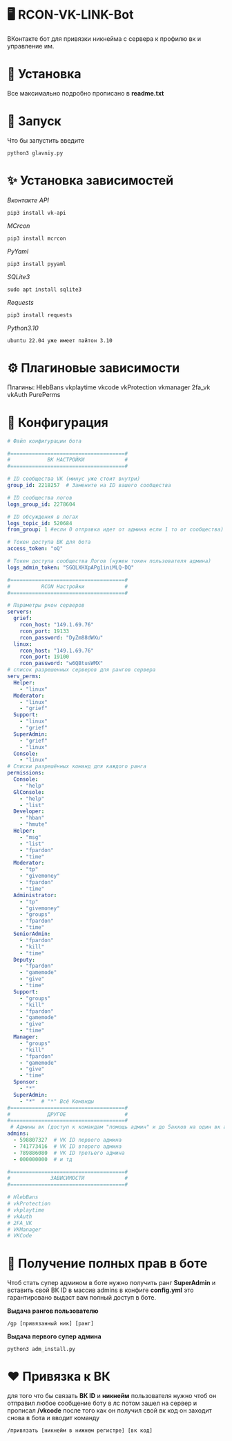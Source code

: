 # 🖥 RCON-VK-LINK-Bot
ВКонтакте бот для привязки никнейма с сервера к профилю вк и управление им.

# 🚀 Установка
Все максимально подробно прописано в **readme.txt**

# 🥵 Запуск
Что бы запустить введите 
```
python3 glavniy.py
```

# **✨ Установка зависимостей**

*Вконтакте API*
```
pip3 install vk-api
```
*MCrcon*
```
pip3 install mcrcon
```
*PyYaml*
```
pip3 install pyyaml
```
*SQLite3*
```
sudo apt install sqlite3
```
*Requests*
```
pip3 install requests
```
*Python3.10*
```
ubuntu 22.04 уже имеет пайтон 3.10
```

# ⚙️ Плагиновые зависимости
Плагины:
HlebBans
vkplaytime
vkcode
vkProtection
vkmanager
2fa_vk
vkAuth
PurePerms

# 📝 Конфигурация

```yaml
# Файл конфигурации бота

#=====================================#
#            ВК НАСТРОЙКИ             #
#=====================================#

# ID сообщества VK (минус уже стоит внутри) 
group_id: 2218257  # Замените на ID вашего сообщества

# ID сообщества логов
logs_group_id: 2278604

# ID обсуждения в логах
logs_topic_id: 520684
from_group: 1 #если 0 отправка идет от админа если 1 то от сообщества)

# Токен доступа ВК для бота
access_token: "oQ"

# Токен доступа сообщества Логов (нужен токен пользователя админа)
logs_admin_token: "SGQLXHXpAPg1iniMLQ-DQ"

#=====================================#
#          RCON Настройки             #
#=====================================#

# Параметры ркон серверов
servers:
  grief:
    rcon_host: "149.1.69.76"
    rcon_port: 19133
    rcon_password: "DyZm88dWXu"
  linux:
    rcon_host: "149.1.69.76"
    rcon_port: 19100
    rcon_password: "w6QBtusWMX"
# список разрешенных серверов для рангов сервера
serv_perms:
  Helper:
    - "linux"
  Moderator:
    - "linux"
    - "grief"
  Support:
    - "linux"
    - "grief"
  SuperAdmin:
    - "grief"
    - "linux"
  Console:
    - "linux"
# Списки разрешённых команд для каждого ранга
permissions:
  Console:
    - "help"
  GlConsole:
    - "help"
    - "list"
  Developer:
    - "hban"
    - "hmute"
  Helper:
    - "msg"
    - "list"
    - "fpardon"
    - "time"
  Moderator:
    - "tp"
    - "givemoney"
    - "fpardon"
    - "time"
  Administrator:
    - "tp"
    - "givemoney"
    - "groups"
    - "fpardon"
    - "time"
  SeniorAdmin:
    - "fpardon"
    - "kill"
    - "time"
  Deputy:
    - "fpardon"
    - "gamemode"
    - "give"
    - "time"
  Support:
    - "groups"
    - "kill"
    - "fpardon"
    - "gamemode"
    - "give"
    - "time"
  Manager:
    - "groups"
    - "kill"
    - "fpardon"
    - "gamemode"
    - "give"
    - "time"
  Sponsor:
    - "*"
  SuperAdmin:
    - "*"  # "*" Всё Команды
#=====================================#
#            ДРУГОЕ                   #
#=====================================#
 # Админы вк (доступ к командам "помощь админ" и до 5акков на один вк айди)
admins:
  - 598807327  # VK ID первого админа
  - 741773416  # VK ID второго админа
  - 789886080  # VK ID третьего админа
  - 000000000  # и тд

#=====================================#
#             ЗАВИСИМОСТИ             #
#=====================================#

# HlebBans
# vkProtection
# vkplaytime
# vkAuth
# 2FA_VK
# VKManager
# VKCode
```

# 👑 Получение полных прав в боте
Чтоб стать супер админом в боте нужно получить ранг **SuperAdmin** и вставить свой ВК ID в массив admins в конфиге **config.yml** это гарантировано выдаст вам полный доступ в боте.

**Выдача рангов пользователю**
```
/gp [привязанный ник] [ранг]
```
**Выдача первого супер админа**
```
python3 adm_install.py
```

# ❤ Привязка к ВК
для того что бы связать **ВК ID** и **никнейм** пользователя нужно чтоб он отправил любое сообщение боту в лс потом зашел на сервер и прописал **/vkcode** после того как он получил свой вк код он заходит снова в бота и вводит команду
```
/привязать [никнейм в нижнем регистре] [вк код]
```
